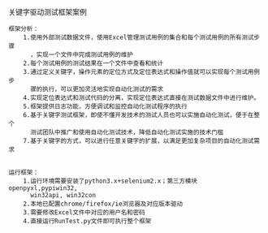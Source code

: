 关键字驱动测试框架案例
    
    框架分析：
        1.使用外部测试数据文件，使用Excel管理测试用例的集合和每个测试用例的所有测试步骤
          ，实现一个文件中完成测试用例的维护
        2.每个测试用例的测试结果在一个文件中查看和统计
        3.通过定义关键字，操作元素的定位方式及定位表达式和操作值就可以实现每个测试用例步
          骤的执行，可以更加灵活地实现自动化测试的需求
        4.实现定位表达式和测试代码的分离，实现定位表达式直接在测试数据文件中进行维护。
        5.框架提供日志功能，方便调试和监控自动化测试程序的执行
        6.基于关键字测试框架，即使不懂开发技术的测试人员也可以实施自动化测试，便于在整个
          测试团队中推广和使用自动化测试技术，降低自动化测试实施的技术门槛
        7.基于关键字的方式，可以进行任意关键字的扩展，以满足更加复杂项目的自动化测试需求
    
    
    运行框架：
        1.运行环境需要安装了python3.x+selenium2.x；第三方模块openpyxl,pypiwin32,
          win32api, win32con
        2.本地已配置chrome/firefox/ie浏览器及对应版本驱动
        3.需要修改Excel文件中对应的用户名和密码
        4.直接运行RunTest.py文件即可执行整个框架
   